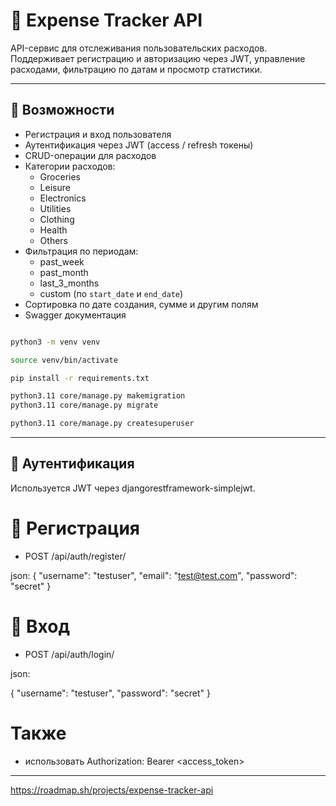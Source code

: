# 💸 Expense Tracker API

API-сервис для отслеживания пользовательских расходов. Поддерживает регистрацию и авторизацию через JWT, управление расходами, фильтрацию по датам и просмотр статистики.

---

## 🚀 Возможности

- Регистрация и вход пользователя
- Аутентификация через JWT (access / refresh токены)
- CRUD-операции для расходов
- Категории расходов:
  - Groceries
  - Leisure
  - Electronics
  - Utilities
  - Clothing
  - Health
  - Others
- Фильтрация по периодам:
  - past_week
  - past_month
  - last_3_months
  - custom (по `start_date` и `end_date`)
- Сортировка по дате создания, сумме и другим полям
- Swagger документация

```bash

python3 -m venv venv

source venv/bin/activate

pip install -r requirements.txt

python3.11 core/manage.py makemigration  
python3.11 core/manage.py migrate

python3.11 core/manage.py createsuperuser
```
---
## 🔐 Аутентификация
Используется JWT через djangorestframework-simplejwt.

# 🔸 Регистрация
- POST /api/auth/register/

json:
{
  "username": "testuser",
  "email": "test@test.com",
  "password": "secret"
}

# 🔸 Вход
- POST /api/auth/login/

json:

{
  "username": "testuser",
  "password": "secret"
}
 # Также 
- использовать Authorization: Bearer <access_token>

----
https://roadmap.sh/projects/expense-tracker-api